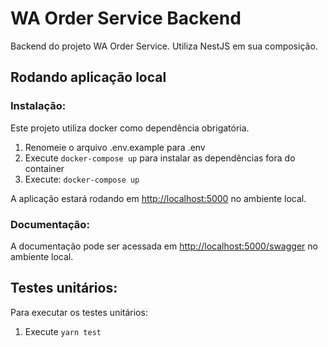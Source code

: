# WA Order Service Backend

Backend do projeto WA Order Service.
Utiliza NestJS em sua composição.

## Rodando aplicação local

### Instalação:

Este projeto utiliza docker como dependência obrigatória.

1. Renomeie o arquivo .env.example para .env
2. Execute `docker-compose up` para instalar as dependências fora do container
3. Execute: `docker-compose up`

A aplicação estará rodando em [http://localhost:5000](http://localhost:5000) no ambiente local.

### Documentação:

A documentação pode ser acessada em [http://localhost:5000/swagger](http://localhost:5000/swagger) no ambiente local.

## Testes unitários:

Para executar os testes unitários:

1. Execute `yarn test`

